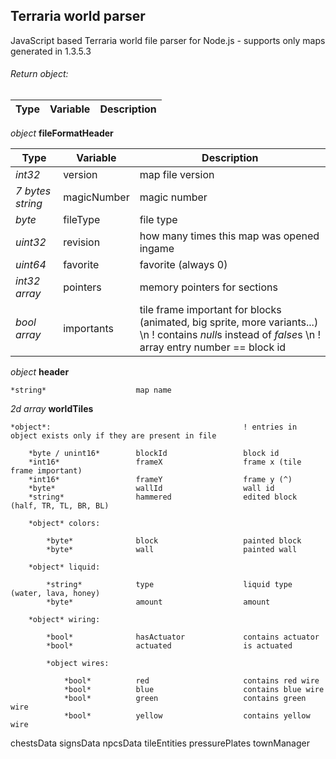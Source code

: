 ## Terraria world parser

JavaScript based Terraria world file parser for Node.js
\- supports only maps generated in 1.3.5.3

###### Return object:

Type | Variable | Description
--- | --- | ---


*object* **fileFormatHeader**

Type | Variable | Description
--- | --- | ---
*int32* | version | map file version
*7 bytes string* | magicNumber | magic number
*byte* | fileType | file type
*uint32* | revision | how many times this map was opened ingame
*uint64* | favorite | favorite (always 0)
*int32 array* | pointers | memory pointers for sections
*bool array* | importants | tile frame important for blocks (animated, big sprite, more variants...) \n ! contains *null*s instead of *false*s \n ! array entry number == block id

*object* **header**

    *string*                    map name

*2d array* **worldTiles**
    
    *object*:                                           ! entries in object exists only if they are present in file

        *byte / unint16*        blockId                 block id
        *int16*                 frameX                  frame x (tile frame important)
        *int16*                 frameY                  frame y (^)
        *byte*                  wallId                  wall id
        *string*                hammered                edited block (half, TR, TL, BR, BL)

        *object* colors: 

            *byte*              block                   painted block
            *byte*              wall                    painted wall

        *object* liquid:

            *string*            type                    liquid type (water, lava, honey)
            *byte*              amount                  amount

        *object* wiring:

            *bool*              hasActuator             contains actuator
            *bool*              actuated                is actuated

            *object wires:

                *bool*          red                     contains red wire
                *bool*          blue                    contains blue wire
                *bool*          green                   contains green wire
                *bool*          yellow                  contains yellow wire




chestsData
signsData
npcsData
tileEntities
pressurePlates
townManager